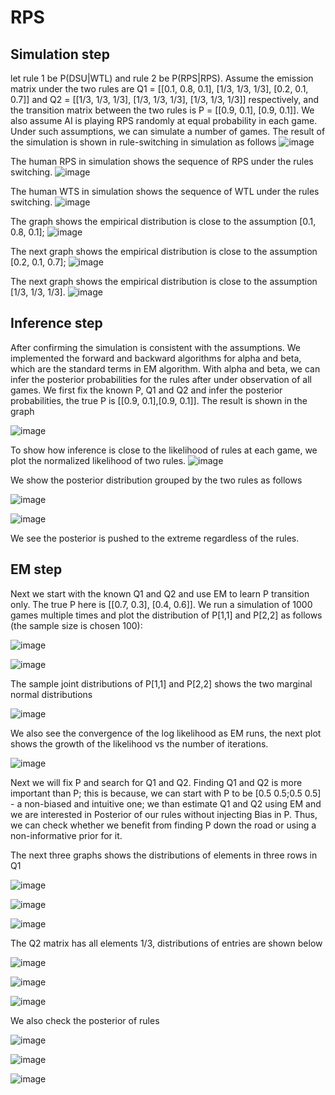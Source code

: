 # RPS

## Simulation step 
let rule 1 be P(DSU|WTL) and rule 2 be P(RPS|RPS). Assume the emission matrix under the two rules are
Q1 = [[0.1, 0.8, 0.1],
      [1/3, 1/3, 1/3],
      [0.2, 0.1, 0.7]]
and Q2 = [[1/3, 1/3, 1/3],
      [1/3, 1/3, 1/3],
      [1/3, 1/3, 1/3]] 
respectively, and the transition matrix between the two rules is 
P = [[0.9, 0.1],
        [0.9, 0.1]]. We also assume AI is playing RPS randomly at equal probability in each game. Under such assumptions, we can simulate a number of games. 
The result of the simulation is shown in rule-switching in simulation as follows
![image](https://user-images.githubusercontent.com/75051599/196277623-b086ac0a-9bcc-4d25-a212-78538883aefb.png)

The human RPS in simulation shows the sequence of RPS under the rules switching. ![image](https://user-images.githubusercontent.com/75051599/196277802-48b22532-63e4-47fe-9588-93eba86c774a.png)

The human WTS in simulation shows the sequence of WTL under the rules switching. ![image](https://user-images.githubusercontent.com/75051599/196277903-d3fff47b-8dfb-4de2-8473-264ce4dca1c1.png)

The graph shows the empirical distribution is close to the assumption [0.1, 0.8, 0.1];
![image](https://user-images.githubusercontent.com/75051599/196277452-e803f755-0adb-48ae-b5f4-234479411f5f.png)

The next graph shows the empirical distribution is close to the assumption [0.2, 0.1, 0.7]; 
![image](https://user-images.githubusercontent.com/75051599/196277169-4489b3bb-196a-4e26-8e91-53a28af1494a.png)

The next graph shows the empirical distribution is close to the assumption [1/3, 1/3, 1/3]. 
![image](https://user-images.githubusercontent.com/75051599/196276981-3ae4ee14-c409-464d-a00d-dd1569df2a48.png)

 

## Inference step
After confirming the simulation is consistent with the assumptions. We implemented the forward and backward algorithms for alpha and beta, which are the standard terms in EM algorithm. With alpha and beta, we can infer the posterior probabilities for the rules after under observation of all games. We first fix the known P, Q1 and Q2 and infer the posterior probabilities, the true P is [[0.9, 0.1],[0.9, 0.1]]. The result is shown in the graph 

![image](https://user-images.githubusercontent.com/75051599/196276600-87e02402-e5a3-4d10-8788-9c7bda594a2a.png)

To show how inference is close to the likelihood of rules at each game, we plot the normalized likelihood of two rules. 
![image](https://user-images.githubusercontent.com/75051599/196278925-ca6b33d3-208b-4a24-9f28-88e610d914ec.png)

We show the posterior distribution grouped by the two rules as follows

![image](https://user-images.githubusercontent.com/75051599/197584387-b006ca34-40d7-4ab4-9102-d02279ae373f.png)

![image](https://user-images.githubusercontent.com/75051599/197584444-8fa1e69f-aa1c-4bc1-807f-405960b4ba14.png)

We see the posterior is pushed to the extreme regardless of the rules.

## EM step
Next we start with the known Q1 and Q2 and use EM to learn P transition only. The true P here is [[0.7, 0.3], [0.4, 0.6]]. We run a simulation of 1000 games multiple times and plot the distribution of P[1,1] and P[2,2] as follows (the sample size is chosen 100):

![image](https://user-images.githubusercontent.com/75051599/197563987-e93bfb1e-734e-4b1a-b0d5-728dd1f56614.png)

![image](https://user-images.githubusercontent.com/75051599/197564370-c1e68c9d-5f8a-4b9f-bdcb-7d60df92d80a.png)

The sample joint distributions of P[1,1] and P[2,2] shows the two marginal normal distributions 

![image](https://user-images.githubusercontent.com/75051599/197589233-0c7482db-9225-423a-acc3-504ad2b04246.png)

We also see the convergence of the log likelihood as EM runs, the next plot shows the growth of the likelihood vs the number of iterations.

![image](https://user-images.githubusercontent.com/75051599/197565354-cae5a98b-15a1-4eb3-8022-f41040289495.png)

Next we will fix P and search for Q1 and Q2. Finding Q1 and Q2 is more important than P; this is because, we can start with P to be [0.5 0.5;0.5 0.5] - a non-biased and intuitive one; we than estimate Q1 and Q2 using EM and we are interested in Posterior of our rules without injecting Bias in P. Thus, we can check whether we benefit from finding P down the road or using a non-informative prior for it.

The next three graphs shows the distributions of elements in three rows in Q1

![image](https://user-images.githubusercontent.com/75051599/197660829-1303d872-0658-4af1-8eb7-7ffec9267c0f.png)

![image](https://user-images.githubusercontent.com/75051599/197661586-ca8ba740-986f-49c5-a626-8ad367cedb9d.png)

![image](https://user-images.githubusercontent.com/75051599/197661649-a44f1025-e79a-4047-9f22-9be66482e403.png)

The Q2 matrix has all elements 1/3, distributions of entries are shown below

![image](https://user-images.githubusercontent.com/75051599/197661801-e5647cfe-c9e3-4338-ba0a-9d0a5784e8b8.png)

![image](https://user-images.githubusercontent.com/75051599/197661844-5e43805a-762b-41e7-853f-b0b8141945a7.png)

![image](https://user-images.githubusercontent.com/75051599/197661873-43d204a8-1bca-4b4b-b062-331decc979fd.png)

We also check the posterior of rules


![image](https://user-images.githubusercontent.com/75051599/197662218-d9177617-3802-4ffd-8ffb-ecab0a305338.png)

![image](https://user-images.githubusercontent.com/75051599/197662516-b326e004-e698-4038-8bf3-848ea96d0a7e.png)

![image](https://user-images.githubusercontent.com/75051599/197662570-fc19b40d-aa54-45ee-9a5d-944ae1de23cd.png)












        
 
